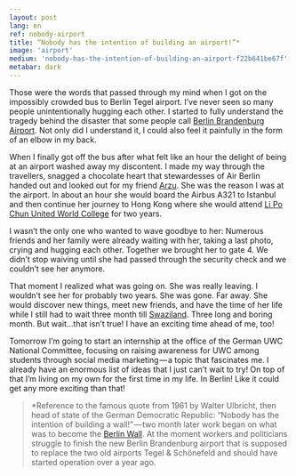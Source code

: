 ```yaml
---
layout: post
lang: en
ref: nobody-airport
title: “Nobody has the intention of building an airport!”*
image: 'airport'
medium: 'nobody-has-the-intention-of-building-an-airport-f22b641be67f'
metabar: dark
---
```


Those were the words that passed through my mind when I got on the impossibly crowded bus to Berlin Tegel airport. I’ve never seen so many people unintentionally hugging each other. I started to fully understand the tragedy behind the disaster that some people call [Berlin Brandenburg Airport](http://www.berlin-airport.de/en/index.php). Not only did I understand it, I could also feel it painfully in the form of an elbow in my back.

When I finally got off the bus after what felt like an hour the delight of being at an airport washed away my discontent. I made my way through the travellers, snagged a chocolate heart that stewardesses of Air Berlin handed out and looked out for my friend [Arzu](http://www.arzucanaskin.com/). She was the reason I was at the airport. In about an hour she would board the Airbus A321 to Istanbul and then continue her journey to Hong Kong where she would attend [Li Po Chun United World College](http://www.lpcuwc.edu.hk/) for two years.

I wasn’t the only one who wanted to wave goodbye to her: Numerous friends and her family were already waiting with her, taking a last photo, crying and hugging each other. Together we brought her to gate 4. We didn’t stop waiving until she had passed through the security check and we couldn’t see her anymore.

That moment I realized what was going on. She was really leaving. I wouldn’t see her for probably two years. She was gone. Far away. She would discover new things, meet new friends, and have the time of her life while I still had to wait three month till [Swaziland](http://www.waterford.sz/). Three long and boring month. But wait…that isn’t true! I have an exciting time ahead of me, too!

Tomorrow I’m going to start an internship at the office of the German UWC National Committee, focusing on raising awareness for UWC among students through social media marketing — a topic that fascinates me. I already have an enormous list of ideas that I just can’t wait to try! On top of that I’m living on my own for the first time in my life. In Berlin! Like it could get any more exciting than that!

> *Reference to the famous quote from 1961 by Walter Ulbricht, then head of state of the German Democratic Republic: “Nobody has the intention of building a wall!” — two month later work began on what was to become the [Berlin Wall](http://en.wikipedia.org/wiki/Berlin_Wall). At the moment workers and politicians struggle to finish the new Berlin Brandenburg airport that is supposed to replace the two old airports Tegel & Schönefeld and should have started operation over a year ago.
